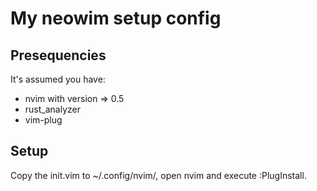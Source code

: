 # My neowim setup config

## Presequencies

It's assumed you have:
- nvim with version => 0.5
- rust_analyzer
- vim-plug

## Setup

Copy the init.vim to ~/.config/nvim/, open nvim and execute :PlugInstall.
